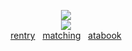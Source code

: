 <div align="center">  

![](https://komarev.com/ghpvc/?username=hundredline&label=ᓚᘏᗢ‎‎‎‎&style=square&color=6d9ddf&base=10040)  
![](https://file.garden/aDT0Ck-AL1_uKJ4P/misc/nyagam)  
[rentry](https://rentry.co/ika) ‎ ‎ ‎[matching](https://rentry.co/foam)‎ ‎ ‎ [atabook](https://taku.atabook.org/)  


